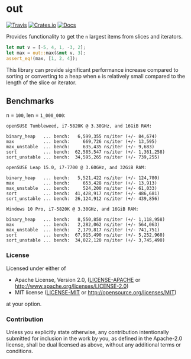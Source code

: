 # out

[![Travis](https://travis-ci.org/evenorog/out.svg?branch=master)](https://travis-ci.org/evenorog/out)
[![Crates.io](https://img.shields.io/crates/v/out.svg)](https://crates.io/crates/out)
[![Docs](https://docs.rs/out/badge.svg)](https://docs.rs/out)

Provides functionality to get the `n` largest items from slices and iterators.

```rust
let mut v = [-5, 4, 1, -3, 2];
let max = out::max(&mut v, 3);
assert_eq!(max, [1, 2, 4]);
```

This library can provide significant performance increase compared to sorting or
converting to a heap when `n` is relatively small compared to the length of the slice or iterator.

## Benchmarks

n = `100`, len = `1_000_000`:

```
openSUSE Tumbleweed, i7-5820K @ 3.30GHz, and 16GiB RAM:

binary_heap   ... bench:   6,599,355 ns/iter (+/- 84,674)
max           ... bench:     669,726 ns/iter (+/- 13,595)
max_unstable  ... bench:     635,435 ns/iter (+/- 9,683)
sort          ... bench:  62,585,547 ns/iter (+/- 1,361,258)
sort_unstable ... bench:  34,595,265 ns/iter (+/- 739,255)

openSUSE Leap 15.0, i7-7700 @ 3.60GHz, and 32GiB RAM:

binary_heap   ... bench:   5,521,422 ns/iter (+/- 124,780) 
max           ... bench:     653,428 ns/iter (+/- 13,913) 
max_unstable  ... bench:     524,200 ns/iter (+/- 61,033) 
sort          ... bench:  41,428,917 ns/iter (+/- 486,681) 
sort_unstable ... bench:  26,124,912 ns/iter (+/- 439,856)

Windows 10 Pro, i7-5820K @ 3.30GHz, and 16GiB RAM:

binary_heap   ... bench:   8,550,850 ns/iter (+/- 1,118,958)
max           ... bench:   2,282,062 ns/iter (+/- 564,063)
max_unstable  ... bench:   2,179,817 ns/iter (+/- 741,751)
sort          ... bench:  67,915,490 ns/iter (+/- 5,252,960)
sort_unstable ... bench:  34,022,120 ns/iter (+/- 3,745,490)
```

### License

Licensed under either of

 * Apache License, Version 2.0, ([LICENSE-APACHE](LICENSE-APACHE) or http://www.apache.org/licenses/LICENSE-2.0)
 * MIT license ([LICENSE-MIT](LICENSE-MIT) or http://opensource.org/licenses/MIT)

at your option.

### Contribution

Unless you explicitly state otherwise, any contribution intentionally submitted
for inclusion in the work by you, as defined in the Apache-2.0 license, shall be dual licensed as above, without any
additional terms or conditions.
